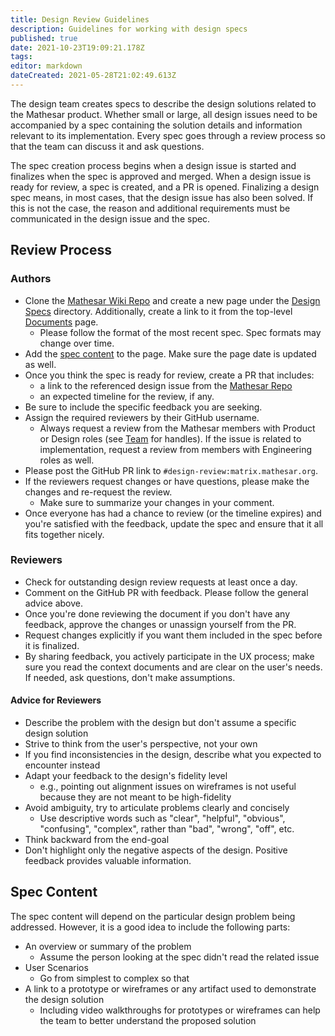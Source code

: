 ```yaml
---
title: Design Review Guidelines
description: Guidelines for working with design specs
published: true
date: 2021-10-23T19:09:21.178Z
tags: 
editor: markdown
dateCreated: 2021-05-28T21:02:49.613Z
---
```


The design team creates specs to describe the design solutions related to the Mathesar product. Whether small or large, all design issues need to be accompanied by a spec containing the solution details and information relevant to its implementation. Every spec goes through a review process so that the team can discuss it and ask questions.

The spec creation process begins when a design issue is started and finalizes when the spec is approved and merged. When a design issue is ready for review, a spec is created, and a PR is opened. Finalizing a design spec means, in most cases, that the design issue has also been solved. If this is not the case, the reason and additional requirements must be communicated in the design issue and the spec.

## Review Process

### Authors

- Clone the [Mathesar Wiki Repo](https://github.com/centerofci/mathesar-wiki) and create a new page under the [Design Specs](/design/specs) directory. Additionally, create a link to it from the top-level [Documents](/design/specs) page.
  - Please follow the format of the most recent spec. Spec formats may change over time.
- Add the [spec content](##spec-content) to the page. Make sure the page date is updated as well.
- Once you think the spec is ready for review, create a PR that includes:
  - a link to the referenced design issue from the [Mathesar Repo](https://github.com/centerofci/mathesar)
  - an expected timeline for the review, if any.
- Be sure to include the specific feedback you are seeking.
- Assign the required reviewers by their GitHub username.
  - Always request a review from the Mathesar members with Product or Design roles (see [Team](/team) for handles). If the issue is related to implementation, request a review from members with Engineering roles as well.
- Please post the GitHub PR link to `#design-review:matrix.mathesar.org`.
- If the reviewers request changes or have questions, please make the changes and re-request the review.
  - Make sure to summarize your changes in your comment.
- Once everyone has had a chance to review (or the timeline expires) and you're satisfied with the feedback, update the spec and ensure that it all fits together nicely.

### Reviewers

- Check for outstanding design review requests at least once a day.
- Comment on the GitHub PR with feedback. Please follow the general advice above.
- Once you're done reviewing the document if you don't have any feedback, approve the changes or unassign yourself from the PR.
- Request changes explicitly if you want them included in the spec before it is finalized.
- By sharing feedback, you actively participate in the UX process; make sure you read the context documents and are clear on the user's needs. If needed, ask questions, don't make assumptions.

#### Advice for Reviewers

- Describe the problem with the design but don't assume a specific design solution
- Strive to think from the user's perspective, not your own
- If you find inconsistencies in the design, describe what you expected to encounter instead
- Adapt your feedback to the design's fidelity level
  - e.g., pointing out alignment issues on wireframes is not useful because they are not meant to be high-fidelity
- Avoid ambiguity, try to articulate problems clearly and concisely
  - Use descriptive words such as "clear", "helpful", "obvious", "confusing", "complex", rather than "bad", "wrong", "off", etc.
- Think backward from the end-goal
- Don't highlight only the negative aspects of the design. Positive feedback provides valuable information.

## Spec Content

The spec content will depend on the particular design problem being addressed. However, it is a good idea to include the following parts:

- An overview or summary of the problem
  - Assume the person looking at the spec didn't read the related issue
- User Scenarios
  - Go from simplest to complex so that
- A link to a prototype or wireframes or any artifact used to demonstrate the design solution
  - Including video walkthroughs for prototypes or wireframes can help the team to better understand the proposed solution
